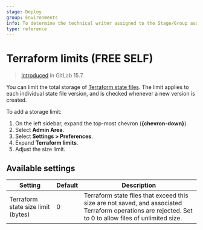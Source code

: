 ```yaml
---
stage: Deploy
group: Environments
info: To determine the technical writer assigned to the Stage/Group associated with this page, see https://about.gitlab.com/handbook/product/ux/technical-writing/#assignments
type: reference
---
```


# Terraform limits **(FREE SELF)**

> [Introduced](https://gitlab.com/gitlab-org/gitlab/-/issues/352951) in GitLab 15.7.

You can limit the total storage of [Terraform state files](../../../administration/terraform_state.md).
The limit applies to each individual
state file version, and is checked whenever a new version is created.

To add a storage limit:

1. On the left sidebar, expand the top-most chevron (**{chevron-down}**).
1. Select **Admin Area**.
1. Select **Settings > Preferences**.
1. Expand **Terraform limits**.
1. Adjust the size limit.

## Available settings

| Setting                            | Default | Description                                                                                                                                             |
|------------------------------------|---------|---------------------------------------------------------------------------------------------------------------------------------------------------------|
| Terraform state size limit (bytes) | 0       | Terraform state files that exceed this size are not saved, and associated Terraform operations are rejected. Set to 0 to allow files of unlimited size. |
